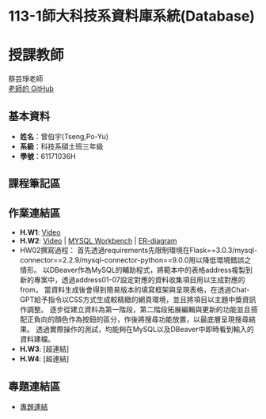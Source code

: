 # 113-1師大科技系資料庫系統(Database)
# 授課教師
蔡芸琤老師  
[老師的 GitHub](https://github.com/peculab/Database)

## 基本資料
- **姓名**：曾伯宇(Tseng,Po-Yu)
- **系級**：科技系碩士班三年級
- **學號**：61171036H

## 課程筆記區

## 作業連結區
- **H.W1**: [Video](https://www.youtube.com/watch?v=Q4qnY9xTYms)
- **H.W2**: [Video](https://youtu.be/q18jwjdXXJ8) | [MYSQL Workbench](超連結) | [ER-diagram](https://raw.githubusercontent.com/PoyuTseng/1131Database/refs/heads/main/Database-HW02/ER-diagram.webp)
-   HW02撰寫過程：
首先透過requirements先限制環境在Flask==3.0.3/mysql-connector==2.2.9/mysql-connector-python==9.0.0用以降低環境錯誤之情形。
以DBeaver作為MySQL的輔助程式，將範本中的表格address複製到新的專案中，透過address01-07設定對應的資料收集項目用以生成對應的from，
當資料生成後會得到簡易版本的填寫框架與呈現表格，在透過Chat-GPT給予指令以CSS方式生成較精緻的網頁環境，並且將項目以主題中獎資訊作調整。
逐步從建立資料為第一階段，第二階段拓展編輯與更新的功能並且搭配正負向的顏色作為按鈕的區分，作後將搜尋功能放置，以最底層呈現搜尋結果。
透過實際操作的測試，均能夠在MySQL以及DBeaver中即時看到輸入的資料建檔。
- **H.W3**: [超連結]
- **H.W4**: [超連結]

## 專題連結區
- [專題連結](超連結)
